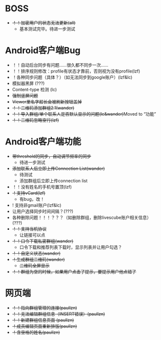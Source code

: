 # BOSS #
  * ~~！！加密用户的状态无法更新(all)~~
    * 基本测试完毕。待进一步测试

# Android客户端Bug #
  * ！！自动后台同步有问题……很久都不同步一次……
  * ！！排序规则修改：profile有状态才靠前，否则视为没有profile(lzf)
  * ！各种同步问题（具体？）（如无法同步到google账户）(lzf&lc)
  * 模拟器黑屏 (???)
  * Content-type 检测 (lc)
  * ~~强制竖屏问题~~
  * ~~Viewer里名字超长会被刷新按钮盖掉~~
  * ~~！！二维码添加群组2.1(wander)~~
  * ~~！！导入群组/单个联系人是否默认显示的问题(lc&wander)~~Moved to “功能”
  * ~~！！二维码忽略空行(lzf)~~

# Android客户端功能 #
  * ~~带threshold的同步，自动调节频率的同步~~
    * 待进一步测试
  * ~~添加联系人后立即上传Connection List(wander)~~
    * 待测试
    * 添加群组后立即上传connection list
  * ！！没有姓名的手机号置顶(lzf)
  * ~~！支持vCard(lzf)~~
    * 有bug，改！
  * ! 支持非gmail账户(lzf&lc)
  * 让用户选择同步时间间隔？(???)
  * 各种删除问题！！！？？？（如删除群组，删除livescube账户相关信息）(???)
  * ~~！！支持当机协议~~
    * 让链接可以点
  * ~~！！口令下载私密群组(wander)~~
    * 口令下载和推荐列表下载时，显示列表并让用户勾选？
  * ~~！！自定义状态(wander)~~
  * ~~！生成群组二维码(wander)~~
    * ~~二维码全屏显示~~
  * ~~！！群组为空的时候，如果用户点击了提示，要提示用户他点错了~~

# 网页端 #
  * ~~！！指向群组管理的连接(paullzn)~~
  * ~~！！无法编辑群组信息（INSERT错误）(paullzn)~~
  * ~~！！新建群组信息页面 (paullzn)~~
  * ~~！成员编辑页面重新排版(paullzn)~~
  * ~~！含空格的姓名(paullzn)~~